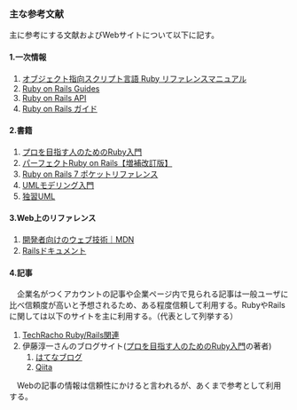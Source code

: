 ---
---

<h3>主な参考文献</h3>
主に参考にする文献およびWebサイトについて以下に記す。

#### 1.一次情報
1. [オブジェクト指向スクリプト言語 Ruby リファレンスマニュアル](https://docs.ruby-lang.org/ja/latest/doc/index.html)
1. [Ruby on Rails Guides](https://guides.rubyonrails.org/)
1. [Ruby on Rails API](https://api.rubyonrails.org/v7.0/)
1. [Ruby on Rails ガイド](https://railsguides.jp/)

#### 2.書籍
1. [プロを目指す人のためのRuby入門](https://gihyo.jp/book/2017/978-4-7741-9397-7)
1. [パーフェクトRuby on Rails【増補改訂版】](https://gihyo.jp/book/2020/978-4-297-11462-6)
1. [Ruby on Rails 7 ポケットリファレンス](https://gihyo.jp/book/2022/978-4-297-13062-6)
1. [UMLモデリング入門](https://bookplus.nikkei.com/atcl/catalog/08/P83580/)
1. [独習UML](https://www.shoeisha.co.jp/book/detail/9784798118543)

#### 3.Web上のリファレンス
1. [開発者向けのウェブ技術｜MDN](https://developer.mozilla.org/ja/docs/Web)
1. [Railsドキュメント](https://railsdoc.com/)


#### 4.記事
　企業名がつくアカウントの記事や企業ページ内で見られる記事は一般ユーザに比べ信頼度が高いと予想されるため、ある程度信頼して利用する。RubyやRailsに関しては以下のサイトを主に利用する。（代表として列挙する）

1. [TechRacho Ruby/Rails関連](https://techracho.bpsinc.jp/category/ruby-rails-related)
1. 伊藤淳一さんのブログサイト([プロを目指す人のためのRuby入門](https://gihyo.jp/book/2017/978-4-7741-9397-7)の著者)
    1. [はてなブログ](https://blog.jnito.com/about)
    1. [Qiita](https://qiita.com/jnchito)

　Webの記事の情報は信頼性にかけると言われるが、あくまで参考として利用する。
